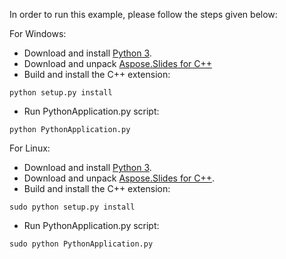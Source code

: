 In order to run this example, please follow the steps given below:

For Windows:
- Download and install [Python 3](https://www.python.org/downloads/).
- Download and unpack [Aspose.Slides for C++](https://downloads.aspose.com/slides/cpp/new-releases/aspose.slides-for-c---21.6/)
- Build and install the C++ extension:
```
python setup.py install
```
- Run PythonApplication.py script:
```
python PythonApplication.py
```

For Linux:
- Download and install [Python 3](https://www.python.org/downloads/).
- Download and unpack [Aspose.Slides for C++](https://downloads.aspose.com/slides/cpp/new-releases/aspose.slides-for-c---21.6-linux/).
- Build and install the C++ extension:
```
sudo python setup.py install
```
- Run PythonApplication.py script:
```
sudo python PythonApplication.py
```
